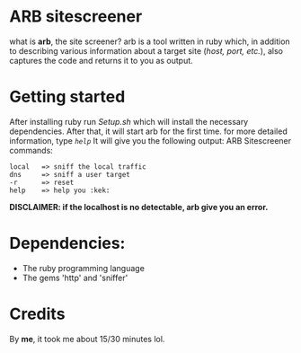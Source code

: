 # ARB sitescreener
what is **arb**, the site screener?
arb is a tool written in ruby ​​which, in addition to describing various information about a target site (_host, port, etc._), also captures the code and returns it to you as output.

# Getting started

After installing ruby ​​run _Setup.sh_ which will install the necessary dependencies. After that, it will start arb for the first time. for more detailed information, type _`help`_
It will give you the following output:
ARB Sitescreener commands:

```
local   => sniff the local traffic
dns     => sniff a user target
-r      => reset
help    => help you :kek:
```

**DISCLAIMER: if the localhost is no detectable, arb give you an error.**

# Dependencies:

- The ruby programming language
- The gems 'http' and 'sniffer'


# Credits
By **me**, it took me about 15/30 minutes lol.
